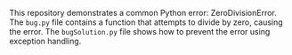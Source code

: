 This repository demonstrates a common Python error: ZeroDivisionError. The `bug.py` file contains a function that attempts to divide by zero, causing the error.  The `bugSolution.py` file shows how to prevent the error using exception handling.